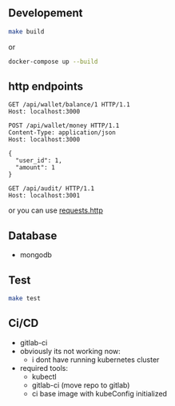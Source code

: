 ## Developement

```bash
make build
```

or

```bash
docker-compose up --build
```


## http endpoints

```http
GET /api/wallet/balance/1 HTTP/1.1
Host: localhost:3000
```
```http
POST /api/wallet/money HTTP/1.1
Content-Type: application/json
Host: localhost:3000

{
  "user_id": 1,
  "amount": 1
}
```
```http
GET /api/audit/ HTTP/1.1
Host: localhost:3001
```

or you can use [requests.http](https://github.com/soltanireza65/daal-challenge/blob/main/requests.http)

## Database
- mongodb

## Test

```bash
make test
```

## Ci/CD
- gitlab-ci
- obviously its not working now:
  - i dont have running kubernetes cluster
- required tools:
  - kubectl
  - gitlab-ci (move repo to gitlab)
  - ci base image with kubeConfig initialized